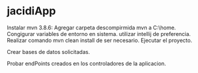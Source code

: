 # jacidiApp

Instalar mvn 3.8.6: Agregar carpeta descompirmida mvn a C:\home.
Congigurar variables de entorno en sistema.
utilizar intellij de preferencia. Realizar comando mvn clean install de ser necesario.
Ejecutar el proyecto.

Crear bases de datos solicitadas.

Probar endPoints creados en los controladores de la aplicacion.
